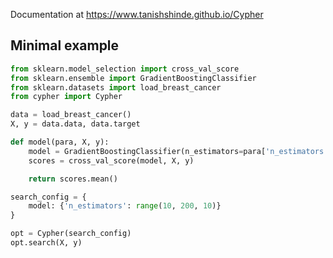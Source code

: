 Documentation at https://www.tanishshinde.github.io/Cypher
## Minimal example

```python
from sklearn.model_selection import cross_val_score
from sklearn.ensemble import GradientBoostingClassifier
from sklearn.datasets import load_breast_cancer
from cypher import Cypher

data = load_breast_cancer()
X, y = data.data, data.target

def model(para, X, y):
    model = GradientBoostingClassifier(n_estimators=para['n_estimators'])
    scores = cross_val_score(model, X, y)

    return scores.mean()

search_config = {
    model: {'n_estimators': range(10, 200, 10)}
}

opt = Cypher(search_config)
opt.search(X, y)
```

